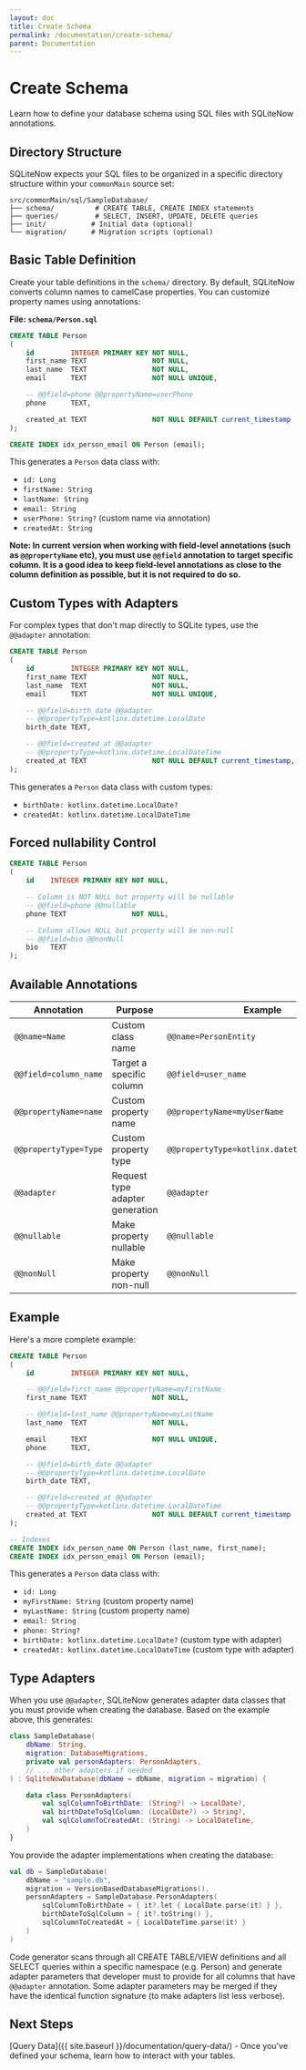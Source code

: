 ```yaml
---
layout: doc
title: Create Schema
permalink: /documentation/create-schema/
parent: Documentation
---
```


# Create Schema

Learn how to define your database schema using SQL files with SQLiteNow annotations.

## Directory Structure

SQLiteNow expects your SQL files to be organized in a specific directory structure within your `commonMain` source set:

```
src/commonMain/sql/SampleDatabase/
├── schema/          # CREATE TABLE, CREATE INDEX statements
├── queries/         # SELECT, INSERT, UPDATE, DELETE queries
├── init/           # Initial data (optional)
└── migration/      # Migration scripts (optional)
```

## Basic Table Definition

Create your table definitions in the `schema/` directory. By default, SQLiteNow converts column names to camelCase
properties. You can customize property names using annotations:

**File: `schema/Person.sql`**

```sql
CREATE TABLE Person
(
    id         INTEGER PRIMARY KEY NOT NULL,
    first_name TEXT                NOT NULL,
    last_name  TEXT                NOT NULL,
    email      TEXT                NOT NULL UNIQUE,

    -- @@field=phone @@propertyName=userPhone
    phone      TEXT,

    created_at TEXT                NOT NULL DEFAULT current_timestamp
);

CREATE INDEX idx_person_email ON Person (email);
```

This generates a `Person` data class with:

- `id: Long`
- `firstName: String`
- `lastName: String`
- `email: String`
- `userPhone: String?` (custom name via annotation)
- `createdAt: String`

**Note: In current version when working with field-level annotations (such as `@@propertyName` etc),
you must use `@@field` annotation to target specific column. It is a good idea to keep field-level annotations
as close to the column definition as possible, but it is not required to do so.**

## Custom Types with Adapters

For complex types that don't map directly to SQLite types, use the `@@adapter` annotation:

```sql
CREATE TABLE Person
(
    id         INTEGER PRIMARY KEY NOT NULL,
    first_name TEXT                NOT NULL,
    last_name  TEXT                NOT NULL,
    email      TEXT                NOT NULL UNIQUE,

    -- @@field=birth_date @@adapter
    -- @@propertyType=kotlinx.datetime.LocalDate
    birth_date TEXT,

    -- @@field=created_at @@adapter
    -- @@propertyType=kotlinx.datetime.LocalDateTime
    created_at TEXT                NOT NULL DEFAULT current_timestamp,
);
```

This generates a `Person` data class with custom types:

- `birthDate: kotlinx.datetime.LocalDate?`
- `createdAt: kotlinx.datetime.LocalDateTime`

## Forced nullability Control

```sql
CREATE TABLE Person
(
    id    INTEGER PRIMARY KEY NOT NULL,

    -- Column is NOT NULL but property will be nullable
    -- @@field=phone @@nullable
    phone TEXT                NOT NULL,

    -- Column allows NULL but property will be non-null
    -- @@field=bio @@nonNull
    bio   TEXT
);
```

## Available Annotations

| Annotation            | Purpose                         | Example                                     |
|-----------------------|---------------------------------|---------------------------------------------|
| `@@name=Name`         | Custom class name               | `@@name=PersonEntity`                       |
| `@@field=column_name` | Target a specific column        | `@@field=user_name`                         |
| `@@propertyName=name` | Custom property name            | `@@propertyName=myUserName`                 |
| `@@propertyType=Type` | Custom property type            | `@@propertyType=kotlinx.datetime.LocalDate` |
| `@@adapter`           | Request type adapter generation | `@@adapter`                                 |
| `@@nullable`          | Make property nullable          | `@@nullable`                                |
| `@@nonNull`           | Make property non-null          | `@@nonNull`                                 |

## Example

Here's a more complete example:

```sql
CREATE TABLE Person
(
    id         INTEGER PRIMARY KEY NOT NULL,

    -- @@field=first_name @@propertyName=myFirstName
    first_name TEXT                NOT NULL,

    -- @@field=last_name @@propertyName=myLastName
    last_name  TEXT                NOT NULL,

    email      TEXT                NOT NULL UNIQUE,
    phone      TEXT,

    -- @@field=birth_date @@adapter
    -- @@propertyType=kotlinx.datetime.LocalDate
    birth_date TEXT,

    -- @@field=created_at @@adapter
    -- @@propertyType=kotlinx.datetime.LocalDateTime
    created_at TEXT                NOT NULL DEFAULT current_timestamp
);

-- Indexes
CREATE INDEX idx_person_name ON Person (last_name, first_name);
CREATE INDEX idx_person_email ON Person (email);
```

This generates a `Person` data class with:

- `id: Long`
- `myFirstName: String` (custom property name)
- `myLastName: String` (custom property name)
- `email: String`
- `phone: String?`
- `birthDate: kotlinx.datetime.LocalDate?` (custom type with adapter)
- `createdAt: kotlinx.datetime.LocalDateTime` (custom type with adapter)

## Type Adapters

When you use `@@adapter`, SQLiteNow generates adapter data classes that you must provide when creating the database.
Based on the example above, this generates:

```kotlin
class SampleDatabase(
    dbName: String,
    migration: DatabaseMigrations,
    private val personAdapters: PersonAdapters,
    // ... other adapters if needed
) : SqliteNowDatabase(dbName = dbName, migration = migration) {

    data class PersonAdapters(
        val sqlColumnToBirthDate: (String?) -> LocalDate?,
        val birthDateToSqlColumn: (LocalDate?) -> String?,
        val sqlColumnToCreatedAt: (String) -> LocalDateTime,
    )
}
```

You provide the adapter implementations when creating the database:

```kotlin
val db = SampleDatabase(
    dbName = "sample.db",
    migration = VersionBasedDatabaseMigrations(),
    personAdapters = SampleDatabase.PersonAdapters(
        sqlColumnToBirthDate = { it?.let { LocalDate.parse(it) } },
        birthDateToSqlColumn = { it?.toString() },
        sqlColumnToCreatedAt = { LocalDateTime.parse(it) }
    )
)
```

Code generator scans through all CREATE TABLE/VIEW definitions and all SELECT queries within
a specific namespace (e.g. Person) and generate adapter parameters that developer must to provide
for all columns that have `@@adapter` annotation. Some adapter parameters may be merged if they have
the identical function signature (to make adapters list less verbose).

## Next Steps

[Query Data]({{ site.baseurl }}/documentation/query-data/) - Once you've defined your schema, learn how
to interact with your tables.
